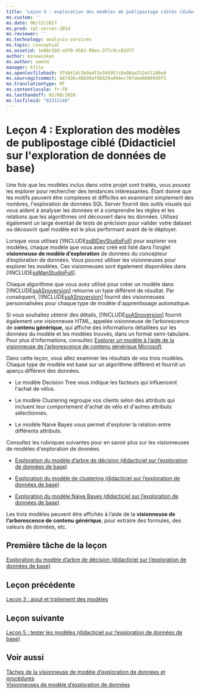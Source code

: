 ```yaml
---
title: 'Leçon 4 : exploration des modèles de publipostage ciblés (didacticiel sur l’exploration de données de base) | Microsoft Docs'
ms.custom: ''
ms.date: 06/13/2017
ms.prod: sql-server-2014
ms.reviewer: ''
ms.technology: analysis-services
ms.topic: conceptual
ms.assetid: 1e00c5b9-a9f8-4503-99ee-377c9cc02d7f
author: minewiskan
ms.author: owend
manager: kfile
ms.openlocfilehash: 97db61dc3b9adf2e345957c8e08aa752e51286e0
ms.sourcegitcommit: b87d36c46b39af8b929ad94ec707dee8800950f5
ms.translationtype: MT
ms.contentlocale: fr-FR
ms.lasthandoff: 02/08/2020
ms.locfileid: "63312148"
---
```

# <a name="lesson-4-exploring-the-targeted-mailing-models-basic-data-mining-tutorial"></a>Leçon 4 : Exploration des modèles de publipostage ciblé (Didacticiel sur l'exploration de données de base)
  Une fois que les modèles inclus dans votre projet sont traités, vous pouvez les explorer pour rechercher des tendances intéressantes. Étant donné que les motifs peuvent être complexes et difficiles en examinant simplement des nombres, l'exploration de données SQL Server fournit des outils visuels qui vous aident à analyser les données et à comprendre les règles et les relations que les algorithmes ont découvert dans les données. Utilisez également un large éventail de tests de précision pour valider votre dataset ou découvrir quel modèle est le plus performant avant de le déployer.  
  
 Lorsque vous utilisez [!INCLUDE[ssBIDevStudioFull](../includes/ssbidevstudiofull-md.md)] pour explorer vos modèles, chaque modèle que vous avez créé est listé dans l’onglet **visionneuse de modèle d’exploration** de données du concepteur d’exploration de données. Vous pouvez utiliser les visionneuses pour explorer les modèles. Ces visionneuses sont également disponibles dans [!INCLUDE[ssManStudioFull](../includes/ssmanstudiofull-md.md)].  
  
 Chaque algorithme que vous avez utilisé pour créer un modèle dans [!INCLUDE[ssASnoversion](../includes/ssasnoversion-md.md)] retourne un type différent de résultat. Par conséquent, [!INCLUDE[ssASnoversion](../includes/ssasnoversion-md.md)] fournit des visionneuses personnalisées pour chaque type de modèle d'apprentissage automatique.  
  
 Si vous souhaitez obtenir des détails, [!INCLUDE[ssASnoversion](../includes/ssasnoversion-md.md)] fournit également une visionneuse HTML, appelée visionneuse de l’arborescence de **contenu générique**, qui affiche des informations détaillées sur les données du modèle et les modèles trouvés, dans un format semi-tabulaire. Pour plus d’informations, consultez [Explorer un modèle à l’aide de la visionneuse de l’arborescence de contenu générique Microsoft](../../2014/analysis-services/data-mining/browse-a-model-using-the-microsoft-generic-content-tree-viewer.md).  
  
 Dans cette leçon, vous allez examiner les résultats de vos trois modèles. Chaque type de modèle est basé sur un algorithme différent et fournit un aperçu différent des données.  
  
-   Le modèle Decision Tree vous indique les facteurs qui influencent l'achat de vélos.  
  
-   Le modèle Clustering regroupe vos clients selon des attributs qui incluent leur comportement d'achat de vélo et d'autres attributs sélectionnés.  
  
-   Le modèle Naive Bayes vous permet d'explorer la relation entre différents attributs.  
  
 Consultez les rubriques suivantes pour en savoir plus sur les visionneuses de modèles d'exploration de données.  
  
-   [Exploration du modèle d’arbre de décision &#40;didacticiel sur l’exploration de données de base&#41;](../../2014/tutorials/exploring-the-decision-tree-model-basic-data-mining-tutorial.md)  
  
-   [Exploration du modèle de clustering &#40;didacticiel sur l’exploration de données de base&#41;](../../2014/tutorials/exploring-the-clustering-model-basic-data-mining-tutorial.md)  
  
-   [Exploration du modèle Naive Bayes &#40;didacticiel sur l’exploration de données de base&#41;](../../2014/tutorials/exploring-the-naive-bayes-model-basic-data-mining-tutorial.md)  
  
 Les trois modèles peuvent être affichés à l’aide de la **visionneuse de l’arborescence de contenu générique**, pour extraire des formules, des valeurs de données, etc.  
  
## <a name="first-task-in-lesson"></a>Première tâche de la leçon  
 [Exploration du modèle d’arbre de décision &#40;didacticiel sur l’exploration de données de base&#41;](../../2014/tutorials/exploring-the-decision-tree-model-basic-data-mining-tutorial.md)  
  
## <a name="previous-lesson"></a>Leçon précédente  
 [Leçon 3 : ajout et traitement des modèles](../../2014/tutorials/lesson-3-adding-and-processing-models.md)  
  
## <a name="next-lesson"></a>Leçon suivante  
 [Leçon 5 : tester les modèles &#40;didacticiel sur l’exploration de données de base&#41;](../../2014/tutorials/lesson-5-testing-models-basic-data-mining-tutorial.md)  
  
## <a name="see-also"></a>Voir aussi  
 [Tâches de la visionneuse de modèle d’exploration de données et procédures](../../2014/analysis-services/data-mining/mining-model-viewer-tasks-and-how-tos.md)   
 [Visionneuses de modèle d’exploration de données](../../2014/analysis-services/data-mining/data-mining-model-viewers.md)  
  
  
